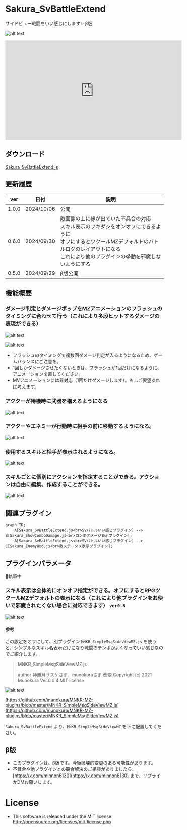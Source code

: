 # Sakura_SvBattleExtend
サイドビュー戦闘をいい感じにします✨  β版

![alt text](image.png)

<iframe width="560" height="315" src="https://www.youtube.com/embed/2dQbGTHGkeg?si=ToZAA968bO1FTrwJ" title="YouTube video player" frameborder="0" allow="accelerometer; autoplay; clipboard-write; encrypted-media; gyroscope; picture-in-picture; web-share" referrerpolicy="strict-origin-when-cross-origin" allowfullscreen></iframe>

## ダウンロード
[Sakura_SvBattleExtend.js](https://raw.githubusercontent.com/Sakurano6130/SakuraPlugins/main/Sakura_SvBattleExtend/Sakura_SvBattleExtend.js)

## 更新履歴
| ver   | 日付       | 説明                                                                                                                                                                                                           |
| ----- | ---------- | -------------------------------------------------------------------------------------------------------------------------------------------------------------------------------------------------------------- |
| 1.0.0 | 2024/10/06 | 公開                                                                                                                                                                                                           |
| 0.6.0 | 2024/09/30 | 敵画像の上に線が出ていた不具合の対応<br>スキル表示のフキダシをオンオフにできるように<br>オフにするとツクールMZデフォルトのバトルログのレイアウトになる<br>これにより他のプラグインの挙動を邪魔しないようにする |
| 0.5.0 | 2024/09/29 | β版公開                                                                                                                                                                                                        |


## 機能概要
### ダメージ判定とダメージポップをMZアニメーションのフラッシュのタイミングに合わせて行う（これにより多段ヒットするダメージの表現ができる）

![alt text](image-12.png)

![alt text](image-13.png)

- フラッシュのタイミングで複数回ダメージ判定が入るようになるため、ゲームバランスにご注意を。
- 1回しかダメージさせたくないときは、フラッシュが1回だけになるように、アニメーションを直してください。
- MVアニメーションには非対応（1回だけダメージします）。もしご要望あれば考えます。

### アクターが待機時に武器を構えるようになる

  ![alt text](image-8.png)

### アクターやエネミーが行動時に相手の前に移動するようになる。

![alt text](image-9.png)

### 使用するスキルと相手が表示されるようになる。

![alt text](image-11.png)

### スキルごとに個別にアクションを指定することができる。アクションは自由に編集、作成することができる。

![alt text](image-14.png)


## 関連プラグイン

```mermaid
graph TD;
    A[Sakura_SvBattleExtend.js<br>SVバトルいい感じプラグイン] --> B[Sakura_ShowComboDamage.js<br>コンボダメージ表示プラグイン];
    A[Sakura_SvBattleExtend.js<br>SVバトルいい感じプラグイン] --> C[Sakura_EnemyHud.js<br>敵ステータス表示プラグイン];
```


## プラグインパラメータ
🚧執筆中





### スキル表示は全体的にオンオフ指定ができる。オフにするとRPGツクールMZデフォルトの表示になる（これにより他プラグインをお使いで邪魔されたくない場合に対応できます） `ver0.6`
![alt text](image-4.png)

#### 参考
  この設定をオフにして、別プラグイン `MNKR_SimpleMsgSideViewMZ.js` を使うと、シンプルなスキル名表示だけになり戦闘のテンポがよくなっていい感じなのでご紹介します。

  > MNKR_SimpleMsgSideViewMZ.js
  > 
  > author 神無月サスケさま　munokuraさま 改変 Copyright (c) 2021 Munokura Ver.0.0.4 MIT license

  ![alt text](image-5.png)

  [https://github.com/munokura/MNKR-MZ-plugins/blob/master/MNKR_SimpleMsgSideViewMZ.js](https://github.com/munokura/MNKR-MZ-plugins/blob/master/MNKR_SimpleMsgSideViewMZ.js)

  `Sakura_SvBattleExtend` より、`MNKR_SimpleMsgSideViewMZ` を下に配置してください。

## β版
- このプラグインは、β版です。今後破壊的変更のある可能性があります。
- 不具合や他プラグインとの競合解決のご相談がありましたら、[https://x.com/minnon6130](https://x.com/minnon6130) まで、リプライかDMお願いします。

# License
- This software is released under the MIT license. http://opensource.org/licenses/mit-license.php
